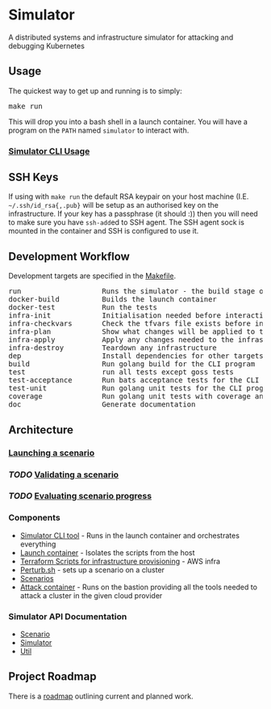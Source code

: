 <!--

NOTICE: THIS FILE IS AUTOGENERATED FROM docs/README.template.md

This file is evaled by a quickly cobbled together bash script to replace the variables.

Backticks are imterpreted by bash so use <code> for inline code and <pre> for code blocks.

If you need to include bsah code snippets you will need to change how the templating works.

-->

# Simulator

A distributed systems and infrastructure simulator for attacking and debugging Kubernetes

## Usage

The quickest way to get up and running is to simply:

<pre>
make run
</pre>

This will drop you into a bash shell in a launch container.  You will have a program on the <code>PATH</code> named <code>simulator</code>
to interact with.

### [Simulator CLI Usage](./docs/cli.md)

## SSH Keys

If using with <code>make run</code> the default RSA keypair on your host machine (I.E. <code>~/.ssh/id_rsa{,.pub}</code> will
be setup as an authorised key on the infrastructure. If your key has a passphrase (it should :)) then you
will need to make sure you have <code>ssh-add</code>ed to SSH agent.  The SSH agent sock is mounted in the container
and SSH is configured to use it.

## Development Workflow

Development targets are specified in the [Makefile](./Makefile).

<pre>
run                   Runs the simulator - the build stage of the container runs all the cli tests
docker-build          Builds the launch container
docker-test           Run the tests
infra-init            Initialisation needed before interacting with the infra
infra-checkvars       Check the tfvars file exists before interacting with the infra
infra-plan            Show what changes will be applied to the infrastructure
infra-apply           Apply any changes needed to the infrastructure before running a scenario
infra-destroy         Teardown any infrastructure
dep                   Install dependencies for other targets
build                 Run golang build for the CLI program
test                  run all tests except goss tests
test-acceptance       Run bats acceptance tests for the CLI program
test-unit             Run golang unit tests for the CLI program
coverage              Run golang unit tests with coverage and opens a browser with the results
doc                   Generate documentation
</pre>

## Architecture

### [Launching a scenario](./docs/launch.md)

### *TODO* [Validating a scenario](./docs/validation.md)

### *TODO* [Evaluating  scenario progress](./docs/evaluation.md)

### Components

* [Simulator CLI tool](./cmd) - Runs in the launch container and orchestrates everything
* [Launch container](./Dockerfile) - Isolates the scripts from the host
* [Terraform Scripts for infrastructure provisioning](./terraform) - AWS infra
* [Perturb.sh](./simulation-scripts/perturb.sh) - sets up a scenario on a cluster
* [Scenarios](./simulation-scripts/scenario)
* [Attack container](./attack) - Runs on the bastion providing all the tools needed to attack a
cluster in the given cloud provider

### Simulator API Documentation

* [Scenario](./docs/api/scenario.md)
* [Simulator](./docs/api/simulator.md)
* [Util](./docs/api/util.md)

## Project Roadmap

There is a [roadmap](./docs/roadmap.md) outlining current and planned work.

